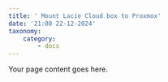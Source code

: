 ```yaml
---
title: ' Mount Lacie Cloud box to Proxmox'
date: '21:08 22-12-2024'
taxonomy:
    category:
        - docs
---
```


Your page content goes here.